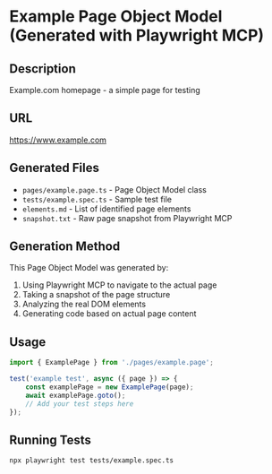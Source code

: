# Example Page Object Model (Generated with Playwright MCP)

## Description
Example.com homepage - a simple page for testing

## URL
https://www.example.com

## Generated Files
- `pages/example.page.ts` - Page Object Model class
- `tests/example.spec.ts` - Sample test file
- `elements.md` - List of identified page elements
- `snapshot.txt` - Raw page snapshot from Playwright MCP

## Generation Method
This Page Object Model was generated by:
1. Using Playwright MCP to navigate to the actual page
2. Taking a snapshot of the page structure
3. Analyzing the real DOM elements
4. Generating code based on actual page content

## Usage
```typescript
import { ExamplePage } from './pages/example.page';

test('example test', async ({ page }) => {
    const examplePage = new ExamplePage(page);
    await examplePage.goto();
    // Add your test steps here
});
```

## Running Tests
```bash
npx playwright test tests/example.spec.ts
```
